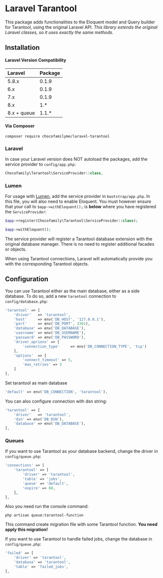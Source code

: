 # Laravel Tarantool

This package adds functionalities to the Eloquent model and Query builder for Tarantool, using the original Laravel
API. *This library extends the original Laravel classes, so it uses exactly the same methods.*

Installation
------------

#### Laravel Version Compatibility

Laravel         | Package
:---------------|:---------------
5.8.x          | 0.1.9
6.x            | 0.1.9
7.x            | 0.1.9
8.x            | 1.*
8.x + queue   | 1.1.*

#### Via Composer

```
composer require chocofamilyme/laravel-tarantool
```

### Laravel

In case your Laravel version does NOT autoload the packages, add the service provider to `config/app.php`:

```php
Chocofamily\Tarantool\ServiceProvider::class,
```

### Lumen

For usage with [Lumen](http://lumen.laravel.com), add the service provider in `bootstrap/app.php`. In this file, you
will also need to enable Eloquent. You must however ensure that your call to `$app->withEloquent();` is **below** where
you have registered the `ServiceProvider`:

```php
$app->register(Chocofamily\Tarantool\ServiceProvider::class);

$app->withEloquent();
```

The service provider will register a Tarantool database extension with the original database manager. There is no need
to register additional facades or objects.

When using Tarantool connections, Laravel will automatically provide you with the corresponding Tarantool objects.

Configuration
-------------

You can use Tarantool either as the main database, either as a side database. To do so, add a new `tarantool` connection
to `config/database.php`:

```php
'tarantool' => [
    'driver'   => 'tarantool',
    'host'     => env('DB_HOST', '127.0.0.1'),
    'port'     => env('DB_PORT', 3301),
    'database' => env('DB_DATABASE'),
    'username' => env('DB_USERNAME'),
    'password' => env('DB_PASSWORD'),
    'driver_oprions' => [
        'connection_type'     => env('DB_CONNECTION_TYPE', 'tcp')
    ],
    'options'  => [
        'connect_timeout' => 5,
        'max_retries' => 3
    ]
],
```

Set tarantool as main database

```php
'default' => env('DB_CONNECTION', 'tarantool'),
```

You can also configure connection with dsn string:

```php
'tarantool' => [
    'driver'   => 'tarantool',
    'dsn' => env('DB_DSN'),
    'database' => env('DB_DATABASE'),
],
```

### Queues

If you want to use Tarantool as your database backend, change the driver in `config/queue.php`:

```php
'connections' => [
    'tarantool' => [
        'driver' => 'tarantool',
        'table' => 'jobs',
        'queue' => 'default',
        'expire' => 60,
    ],
],
```

Also you need run the console command:

```
php artisan queue:tarantool-function
```

This command create migration file with some Tarantool function.
**You need apply this migration!**

If you want to use Tarantool to handle failed jobs, change the database in `config/queue.php`:

```php
'failed' => [
    'driver' => 'tarantool',
    'database' => 'tarantool',
    'table' => 'failed_jobs',
],
```
